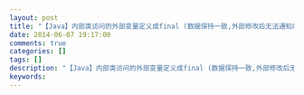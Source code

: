 ```yaml
---
layout: post
title: "【Java】内部类访问的外部变量定义成final (数据保持一致,外部修改后无法通知内部,编译的时候会通过构造方法传进来) Java内部类一般访问不了外部变量"
date: 2014-06-07 19:17:00 
comments: true
categories: []
tags: []
description: "【Java】内部类访问的外部变量定义成final (数据保持一致,外部修改后无法通知内部,编译的时候会通过构造方法传进来) Java内部类一般访问不了外部变量"
keywords: 
---
```





